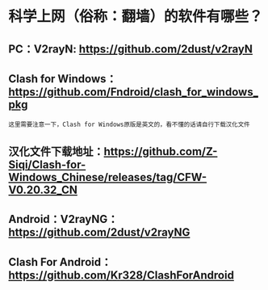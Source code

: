 # 科学上网（俗称：翻墙）的软件有哪些？

## PC：V2rayN: https://github.com/2dust/v2rayN

## Clash for Windows：https://github.com/Fndroid/clash_for_windows_pkg

    这里需要注意一下，Clash for Windows原版是英文的，看不懂的话请自行下载汉化文件

## 汉化文件下载地址：https://github.com/Z-Siqi/Clash-for-Windows_Chinese/releases/tag/CFW-V0.20.32_CN

## Android：V2rayNG： https://github.com/2dust/v2rayNG

## Clash For Android： https://github.com/Kr328/ClashForAndroid
